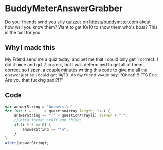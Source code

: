 # BuddyMeterAnswerGrabber
Do your friends send you silly quizzes on https://buddymeter.com about how well you know them? Want to get 10/10 to show them who's boss? This is the tool for you!

## Why I made this
My Friend send me a quiz today, and bet me that I could only get 1 correct. I did it once and got 7 correct, but I was determined to get all of them correct, so I spent a couple minutes writing this code to give me all the answer just so I could get 10/10. As my friend would say: "Cheat!!!! FFS Eric. Are you that fucking sad!?!?"

## Code
```javascript
var answerString = "Answers:\n";
for (var i = 1; i < questionArray.length; i++) {
    answerString += "[" + questionArray[i].answer + "]";
    //Gotta format stuff and things
    if (i % 5 == 0) {
        answerString += "\n";
    }
}
alert(answerString);
```
